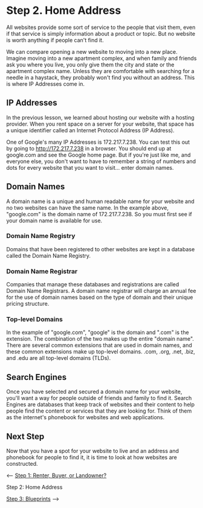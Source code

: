 # Step 2. Home Address

All websites provide some sort of service to the people that visit them, even if that service is simply information about a product or topic. But no website is worth anything if people can't find it.

We can compare opening a new website to moving into a new place. Imagine moving into a new apartment complex, and when family and friends ask you where you live, you only give them the city and state or the apartment complex name. Unless they are comfortable with searching for a needle in a haystack, they probably won't find you without an address. This is where IP Addresses come in.

## IP Addresses
In the previous lesson, we learned about hosting our website with a hosting provider. When you rent space on a server for your website, that space has a unique identifier called an Internet Protocol Address (IP Address).

One of Google's many IP Addresses is 172.217.7.238. You can test this out by going to http://172.217.7.238 in a browser. You should end up at google.com and see the Google home page. But if you're just like me, and everyone else, you don't want to have to remember a string of numbers and dots for every website that you want to visit... enter domain names.

## Domain Names
A domain name is a unique and human readable name for your website and no two websites can have the same name. In the example above, "google.com" is the domain name of 172.217.7.238. So you must first see if your domain name is available for use.

### Domain Name Registry
Domains that have been registered to other websites are kept in a database called the Domain Name Registry. 

### Domain Name Registrar
Companies that manage these databases and registrations are called Domain Name Registrars. A domain name registrar will charge an annual fee for the use of domain names based on the type of domain and their unique pricing structure.

### Top-level Domains
In the example of "google.com", "google" is the domain and ".com" is the extension. The combination of the two makes up the entire "domain name". There are several common extensions that are used in domain names, and these common extensions make up top-level domains. .com, .org, .net, .biz, and .edu are all top-level domains (TLDs).

## Search Engines
Once you have selected and secured a domain name for your website, you'll want a way for people outside of friends and family to find it. Search Engines are databases that keep track of websites and their content to help people find the content or services that they are looking for. Think of them as the internet's phonebook for websites and web applications.

## Next Step
Now that you have a spot for your website to live and an address and phonebook for people to find it, it is time to look at how websites are constructed.

<-- [Step 1: Renter, Buyer, or Landowner?](../hosting/)  

Step 2: Home Address  

[Step 3: Blueprints](../architecture/) -->  

